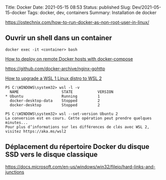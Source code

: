 Title: Docker
Date: 2021-05-15 08:53
Status: published
Slug: Dev/2021-05-15-docker
Tags: docker, dev, containers
Summary: Installation de docker

https://ostechnix.com/how-to-run-docker-as-non-root-user-in-linux/

## Ouvrir un shell dans un container

    docker exec -it <container> bash

[How to deploy on remote Docker hosts with docker-compose](https://www.docker.com/blog/how-to-deploy-on-remote-docker-hosts-with-docker-compose/)

https://github.com/docker-archive/nginx-gohttp

[How to upgrade a WSL 1 Linux distro to WSL 2](https://admcpr.com/how-to-upgrade-wsl-1-to-wsl-2/)

```
PS C:\WINDOWS\system32> wsl -l -v
  NAME                   STATE           VERSION
* Ubuntu                 Running         1
  docker-desktop-data    Stopped         2
  docker-desktop         Stopped         2
```

```
PS C:\WINDOWS\system32> wsl --set-version Ubuntu 2
La conversion est en cours. Cette opération peut prendre quelques minutes...
Pour plus d’informations sur les différences de clés avec WSL 2, visitez https://aka.ms/wsl2
```

## Déplacement du répertoire Docker du disque SSD vers le disque classique

<https://docs.microsoft.com/en-us/windows/win32/fileio/hard-links-and-junctions>


